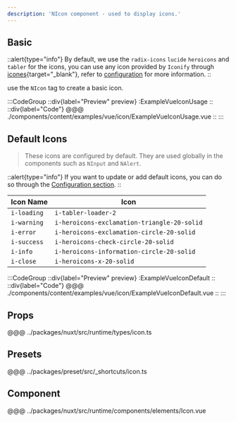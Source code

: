 ```yaml
---
description: 'NIcon component - used to display icons.'
---
```


## Basic

::alert{type="info"}
By default, we use the `radix-icons` `lucide` `heroicons` and `tabler` for the icons, you can use any icon provided by `Iconify` through [icones](https://icones.js.org/){target="_blank"}, refer to [configuration](/#getting-started/configuration) for more information.
::

use the `NIcon` tag to create a basic icon.

:::CodeGroup
::div{label="Preview" preview}
  :ExampleVueIconUsage
::
::div{label="Code"}
@@@ ./components/content/examples/vue/icon/ExampleVueIconUsage.vue
::
:::

## Default Icons

> These icons are configured by default. They are used globally in the components such as `NInput` and `NAlert`.

::alert{type="info"}
If you want to update or add default icons, you can do so through the [Configuration section](/#getting-started/configuration).
::

| Icon Name   | Icon                                        |
| ----------- | ------------------------------------------- |
| `i-loading` | `i-tabler-loader-2`           |
| `i-warning` | `i-heroicons-exclamation-triangle-20-solid` |
| `i-error`   | `i-heroicons-exclamation-circle-20-solid`   |
| `i-success` | `i-heroicons-check-circle-20-solid`         |
| `i-info`    | `i-heroicons-information-circle-20-solid`   |
| `i-close`   | `i-heroicons-x-20-solid`                    |

:::CodeGroup
::div{label="Preview" preview}
  :ExampleVueIconDefault
::
::div{label="Code"}
@@@ ./components/content/examples/vue/icon/ExampleVueIconDefault.vue
::
:::

## Props
@@@ ../packages/nuxt/src/runtime/types/icon.ts

## Presets
@@@ ../packages/preset/src/_shortcuts/icon.ts

## Component
@@@ ../packages/nuxt/src/runtime/components/elements/Icon.vue

